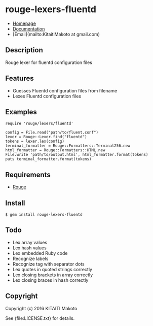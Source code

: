 # rouge-lexers-fluentd

* [Homepage](https://rubygems.org/gems/rouge-lexers-fluentd)
* [Documentation](http://rubydoc.info/gems/rouge-lexers-fluentd/frames)
* [Email](mailto:KitaitiMakoto at gmail.com)

## Description

Rouge lexer for fluentd configuration files

## Features

* Guesses Fluentd configuration files from filename
* Lexes Fluentd configuration files

## Examples

    require 'rouge/lexers/fluentd'
    
    config = File.read("path/to/fluent.conf")
    lexer = Rouge::Lexer.find("fluentd")
    tokens = lexer.lex(config)
    terminal_formatter = Rouge::Formatters::Terminal256.new
    html_formatter = Rouge::Formatters::HTML.new
    File.write 'path/to/output.html', html_formatter.format(tokens)
    puts terminal_formatter.format(tokens)

## Requirements

* [Rouge][]

## Install

    $ gem install rouge-lexers-fluentd

## Todo

* Lex array values
* Lex hash values
* Lex embedded Ruby code
* Recognize labels
* Recognize tag with separator dots
* Lex quotes in quoted strings correctly
* Lex closing brackets in array correctly
* Lex closing braces in hash correctly

## Copyright

Copyright (c) 2016 KITAITI Makoto

See {file:LICENSE.txt} for details.

[Rouge]: http://rouge.jneen.net/
